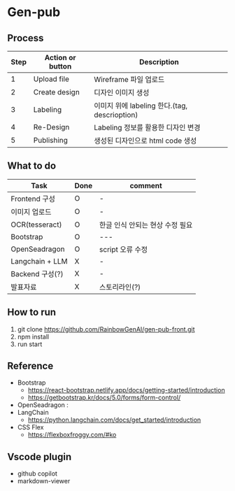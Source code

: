 # Gen-pub
## Process
 |Step|Action or button|Description|
 |---|---|---|
 |1|Upload file|Wireframe 파일 업로드|
 |2|Create design|디자인 이미지 생성|
 |3|Labeling|이미지 위에 labeling 한다.(tag, descrioption)|
 |4|Re-Design|Labeling 정보를 활용한 디자인 변경|
 |5|Publishing|생성된 디자인으로 html code 생성|

## What to do
 |Task|Done|comment|
 |---|---|---|
 |Frontend 구성|O|-| 
 |이미지 업로드|O|-|
 |OCR(tesseract)|O|한글 인식 안되는 현상 수정 필요|
 |Bootstrap|O|---|
 |OpenSeadragon|O|script 오류 수정|
 |Langchain + LLM|X|-|
 |Backend 구성(?)|X|-|
 |발표자료|X|스토리라인(?)|
 
## How to run
 1. git clone https://github.com/RainbowGenAI/gen-pub-front.git
 2. npm install
 3. run start

## Reference
- Bootstrap 
  - https://react-bootstrap.netlify.app/docs/getting-started/introduction
  - https://getbootstrap.kr/docs/5.0/forms/form-control/
- OpenSeadragon : 
- LangChain 
  - https://python.langchain.com/docs/get_started/introduction  
- CSS Flex 
  - https://flexboxfroggy.com/#ko

## Vscode plugin
 - github copilot
 - markdown-viewer

